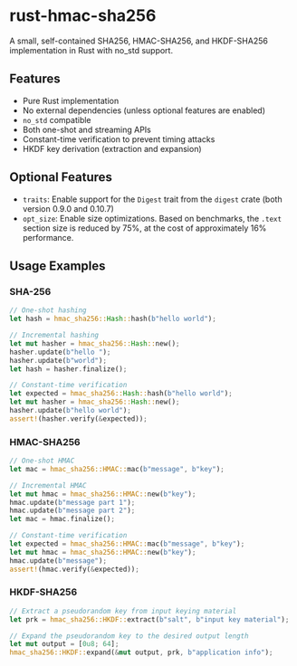 # rust-hmac-sha256

A small, self-contained SHA256, HMAC-SHA256, and HKDF-SHA256 implementation in Rust with no_std support.

## Features

* Pure Rust implementation
* No external dependencies (unless optional features are enabled)
* `no_std` compatible
* Both one-shot and streaming APIs
* Constant-time verification to prevent timing attacks
* HKDF key derivation (extraction and expansion)

## Optional Features

* `traits`: Enable support for the `Digest` trait from the `digest` crate (both version 0.9.0 and 0.10.7)
* `opt_size`: Enable size optimizations. Based on benchmarks, the `.text` section size is reduced by 75%, at the cost of approximately 16% performance.

## Usage Examples

### SHA-256

```rust
// One-shot hashing
let hash = hmac_sha256::Hash::hash(b"hello world");

// Incremental hashing
let mut hasher = hmac_sha256::Hash::new();
hasher.update(b"hello ");
hasher.update(b"world");
let hash = hasher.finalize();

// Constant-time verification
let expected = hmac_sha256::Hash::hash(b"hello world");
let mut hasher = hmac_sha256::Hash::new();
hasher.update(b"hello world");
assert!(hasher.verify(&expected));
```

### HMAC-SHA256

```rust
// One-shot HMAC
let mac = hmac_sha256::HMAC::mac(b"message", b"key");

// Incremental HMAC
let mut hmac = hmac_sha256::HMAC::new(b"key");
hmac.update(b"message part 1");
hmac.update(b"message part 2");
let mac = hmac.finalize();

// Constant-time verification
let expected = hmac_sha256::HMAC::mac(b"message", b"key");
let mut hmac = hmac_sha256::HMAC::new(b"key");
hmac.update(b"message");
assert!(hmac.verify(&expected));
```

### HKDF-SHA256

```rust
// Extract a pseudorandom key from input keying material
let prk = hmac_sha256::HKDF::extract(b"salt", b"input key material");

// Expand the pseudorandom key to the desired output length
let mut output = [0u8; 64];
hmac_sha256::HKDF::expand(&mut output, prk, b"application info");
```
